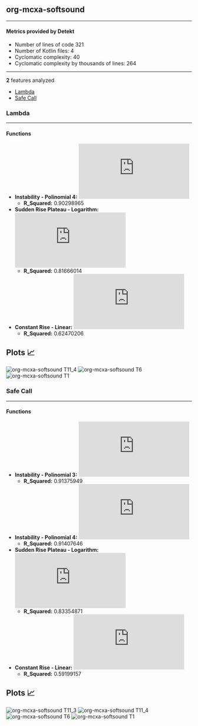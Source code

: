 ## org-mcxa-softsound
----
#### Metrics provided by Detekt
* Number of lines of code 321
* Number of Kotlin files: 4
* Cyclomatic complexity: 40
* Cyclomatic complexity by thousands of lines: 264 

----
**2** features analyzed

*	<a href="#lambda">Lambda</a> 
*	<a href="#safe_call">Safe Call</a> 


### <a name="lambda">Lambda</a>
----
#### Functions
* **Instability - Polinomial 4:** ![equation](http://latex.codecogs.com/svg.latex?0.000741x%5E4%20&plus;%20-0.020131x%5E3%20&plus;0.135905x%5E2%20&plus;%200.250683x%20&plus;%209.715784)
    * **R_Squared:** 0.90298965
* **Sudden Rise Plateau - Logarithm:** ![equation](http://latex.codecogs.com/svg.latex?1.594512%5Clog_%7B3.534466%7D%28x%29%20&plus;%2010.084683)
    * **R_Squared:** 0.81666014
* **Constant Rise - Linear:** ![equation](http://latex.codecogs.com/svg.latex?0.204396x%20&plus;%2010.824176)
    * **R_Squared:** 0.62470206

**Plots** :chart_with_upwards_trend:
-----

![org-mcxa-softsound T11_4](../plots/org-mcxa-softsound_lambda_T11_4.png)
![org-mcxa-softsound T6](../plots/org-mcxa-softsound_lambda_T6.png)
![org-mcxa-softsound T1](../plots/org-mcxa-softsound_lambda_T1.png)
### <a name="safe_call">Safe Call</a>
----
#### Functions
* **Instability - Polinomial 3:** ![equation](http://latex.codecogs.com/svg.latex?('0.00228x%5E3%20&plus;-0.073955x%5E2%20&plus;%200.774914x%20&plus;%2016.397602',))
    * **R_Squared:** 0.91375949
* **Instability - Polinomial 4:** ![equation](http://latex.codecogs.com/svg.latex?6.4e-05x%5E4%20&plus;%200.000351x%5E3%20&plus;-0.054903x%5E2%20&plus;%200.706049x%20&plus;%2016.465035)
    * **R_Squared:** 0.91407646
* **Sudden Rise Plateau - Logarithm:** ![equation](http://latex.codecogs.com/svg.latex?0.919861%5Clog_%7B3.426328%7D%28x%29%20&plus;%2017.298815)
    * **R_Squared:** 0.83354871
* **Constant Rise - Linear:** ![equation](http://latex.codecogs.com/svg.latex?0.116484x%20&plus;%2017.769231)
    * **R_Squared:** 0.59199157

**Plots** :chart_with_upwards_trend:
-----

![org-mcxa-softsound T11_3](../plots/org-mcxa-softsound_safe_call_T11_3.png)
![org-mcxa-softsound T11_4](../plots/org-mcxa-softsound_safe_call_T11_4.png)
![org-mcxa-softsound T6](../plots/org-mcxa-softsound_safe_call_T6.png)
![org-mcxa-softsound T1](../plots/org-mcxa-softsound_safe_call_T1.png)
